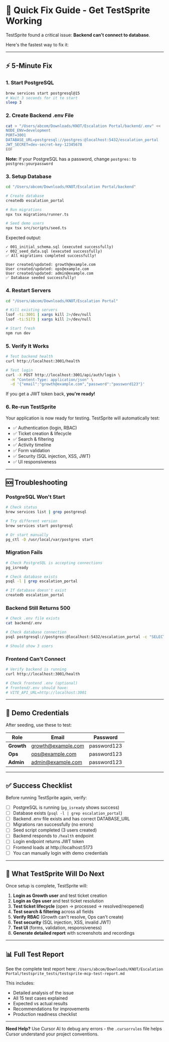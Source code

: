 # 🚀 Quick Fix Guide - Get TestSprite Working

TestSprite found a critical issue: **Backend can't connect to database**.

Here's the fastest way to fix it:

---

## ⚡ 5-Minute Fix

### 1. Start PostgreSQL
```bash
brew services start postgresql@15
# Wait 3 seconds for it to start
sleep 3
```

### 2. Create Backend .env File
```bash
cat > "/Users/abcom/Downloads/KNOT/Escalation Portal/backend/.env" << 'EOF'
NODE_ENV=development
PORT=3001
DATABASE_URL=postgresql://postgres:@localhost:5432/escalation_portal
JWT_SECRET=dev-secret-key-12345678
EOF
```

**Note:** If your PostgreSQL has a password, change `postgres:` to `postgres:yourpassword`

### 3. Setup Database
```bash
cd "/Users/abcom/Downloads/KNOT/Escalation Portal/backend"

# Create database
createdb escalation_portal

# Run migrations
npx tsx migrations/runner.ts

# Seed demo users
npx tsx src/scripts/seed.ts
```

Expected output:
```
✓ 001_initial_schema.sql (executed successfully)
✓ 002_seed_data.sql (executed successfully)
✅ All migrations completed successfully!

User created/updated: growth@example.com
User created/updated: ops@example.com
User created/updated: admin@example.com
✅ Database seeded successfully!
```

### 4. Restart Servers
```bash
cd "/Users/abcom/Downloads/KNOT/Escalation Portal"

# Kill existing servers
lsof -ti:3001 | xargs kill 2>/dev/null
lsof -ti:5173 | xargs kill 2>/dev/null

# Start fresh
npm run dev
```

### 5. Verify It Works
```bash
# Test backend health
curl http://localhost:3001/health

# Test login
curl -X POST http://localhost:3001/api/auth/login \
  -H "Content-Type: application/json" \
  -d '{"email":"growth@example.com","password":"password123"}'
```

If you get a JWT token back, **you're ready!**

### 6. Re-run TestSprite
Your application is now ready for testing. TestSprite will automatically test:
- ✅ Authentication (login, RBAC)
- ✅ Ticket creation & lifecycle
- ✅ Search & filtering
- ✅ Activity timeline
- ✅ Form validation
- ✅ Security (SQL injection, XSS, JWT)
- ✅ UI responsiveness

---

## 🆘 Troubleshooting

### PostgreSQL Won't Start
```bash
# Check status
brew services list | grep postgresql

# Try different version
brew services start postgresql

# Or start manually
pg_ctl -D /usr/local/var/postgres start
```

### Migration Fails
```bash
# Check PostgreSQL is accepting connections
pg_isready

# Check database exists
psql -l | grep escalation_portal

# If database doesn't exist
createdb escalation_portal
```

### Backend Still Returns 500
```bash
# Check .env file exists
cat backend/.env

# Check database connection
psql postgresql://postgres:@localhost:5432/escalation_portal -c "SELECT COUNT(*) FROM users;"

# Should show 3 users
```

### Frontend Can't Connect
```bash
# Verify backend is running
curl http://localhost:3001/health

# Check frontend .env (optional)
# frontend/.env should have:
# VITE_API_URL=http://localhost:3001
```

---

## 📖 Demo Credentials

After seeding, use these to test:

| Role | Email | Password |
|------|-------|----------|
| **Growth** | growth@example.com | password123 |
| **Ops** | ops@example.com | password123 |
| **Admin** | admin@example.com | password123 |

---

## ✅ Success Checklist

Before running TestSprite again, verify:

- [ ] PostgreSQL is running (`pg_isready` shows success)
- [ ] Database exists (`psql -l | grep escalation_portal`)
- [ ] Backend .env file exists and has correct DATABASE_URL
- [ ] Migrations ran successfully (no errors)
- [ ] Seed script completed (3 users created)
- [ ] Backend responds to `/health` endpoint
- [ ] Login endpoint returns JWT token
- [ ] Frontend loads at http://localhost:5173
- [ ] You can manually login with demo credentials

---

## 🎯 What TestSprite Will Do Next

Once setup is complete, TestSprite will:

1. **Login as Growth user** and test ticket creation
2. **Login as Ops user** and test ticket resolution
3. **Test ticket lifecycle** (open → processed → resolved/reopened)
4. **Test search & filtering** across all fields
5. **Verify RBAC** (Growth can't resolve, Ops can't create)
6. **Test security** (SQL injection, XSS, invalid JWT)
7. **Test UI** (forms, validation, responsiveness)
8. **Generate detailed report** with screenshots and recordings

---

## 📊 Full Test Report

See the complete test report here:
`/Users/abcom/Downloads/KNOT/Escalation Portal/testsprite_tests/testsprite-mcp-test-report.md`

This includes:
- Detailed analysis of the issue
- All 15 test cases explained
- Expected vs actual results
- Recommendations for improvements
- Production readiness checklist

---

**Need Help?** Use Cursor AI to debug any errors - the `.cursorrules` file helps Cursor understand your project conventions.
